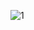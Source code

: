 ![1](https://user-images.githubusercontent.com/71540845/151655229-238ed8a2-7fd7-45ff-ac15-ca088c48ad4b.jpg)

